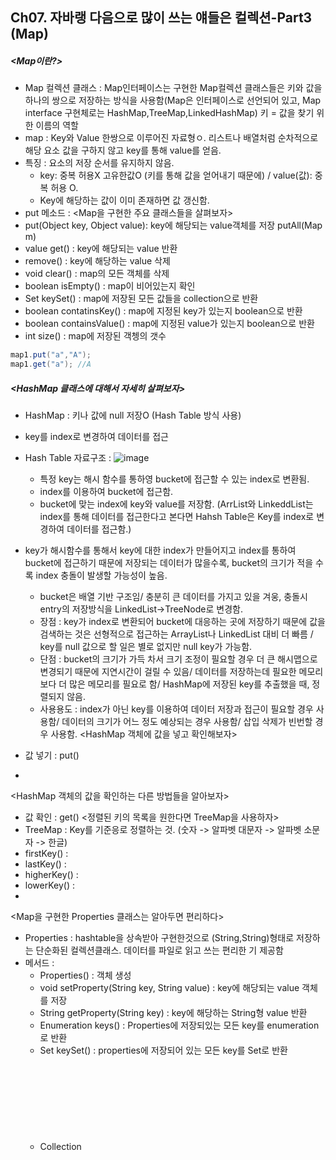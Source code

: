 ## Ch07. 자바랭 다음으로 많이 쓰는 얘들은 컬렉션-Part3 (Map)
##### <Map이란?> <br>
- Map 컬렉션 클래스 : Map인터페이스는 구현한 Map컬렉션 클래스들은 키와 값을 하나의 쌍으로 저장하는 방식을 사용함(Map은 인터페이스로 선언되어 있고, Map interface 구현체로는 HashMap,TreeMap,LinkedHashMap)
  키 = 값을 찾기 위한 이름의 역할
- map : Key와 Value 한쌍으로 이루어진 자료형ㅇ. 리스트나 배열처럼 순차적으로 해당 요소 값을 구하지 않고 key를 통해 value를 얻음.
- 특징 : 요소의 저장 순서를 유지하지 않음.
  + key: 중복 허용X 고유한값O (키를 통해 값을 얻어내기 때문에) / value(값): 중복 허용 O.
  + Key에 해당하는 값이 이미 존재하면 값 갱신함.
- put 메소드 : 
<Map을 구현한 주요 클래스들을 살펴보자> <br>
- put(Object key, Object value): key에 해당되는 value객체를 저장
  putAll(Map m)  <br>
- value get() : key에 해당되는 value 반환 
- remove() : key에 해당하는 value 삭제
- void clear() : map의 모든 객체를 삭제
- boolean isEmpty() : map이 비어있는지 확인
- Set keySet() : map에 저장된 모든 값들을 collection으로 반환
- boolean contatinsKey() : map에 지정된 key가 있는지 boolean으로 반환
- boolean containsValue() : map에 지정된 value가 있는지 boolean으로 반환
- int size() : map에 저장된 객쳉의 갯수
```java
map1.put("a","A");
map1.get("a"); //A
```
##### <HashMap 클래스에 대해서 자세히 살펴보자> <br>
- HashMap :  키나 값에 null 저장O (Hash Table 방식 사용)
- key를 index로 변경하여 데이터를 접근
- Hash Table 자료구조 :
![image](https://github.com/hyezg/java-study/assets/112006114/50480992-cc50-433d-85ac-09d4fb704bac)
  + 특정 key는 해시 함수를 통하영 bucket에 접근할 수 있는 index로 변환됨.
  + index를 이용하여 bucket에 접근함.
  + bucket에 맞는 index에 key와 value를 저장함.
(ArrList와 LinkeddList는 index를 통해 데이터를 접근한다고 본다면 Hahsh Table은 Key를 index로 변경하여 데이터를 접근함.)
- key가 해시함수를 통해서 key에 대한 index가 만들어지고 index를 통하여 bucket에 접근하기 때문에 저장되는 데이터가 많을수록, bucket의 크기가 적을 수록 index 충돌이 발생할 가능성이 높음.

  - bucket은 배열 기반 구조임/ 충분히 큰 데이터를 가지고 있을 겨웅, 충돌시 entry의 저장방식을 LinkedList->TreeNode로 변경함.
  - 장점 : key가 index로 변환되어 bucket에 대응하는 곳에 저장하기 때문에 값을 검색하는 것은 선형적으로 접근하는 ArrayList나 LinkedList 대비 더 빠름 / key를 null 값으로 할 일은 별로 없지만 null key가 가능함.
  - 단점 : bucket의 크기가 가득 차서 크기 조정이 필요할 경우 더 큰 해시맵으로 변경되기 때문에 지연시간이 걸릴 수 있음/ 데이터를 저장하는데 필요한 메모리보다 더 많은 메모리를 필요로 함/ HashMap에 저장된 key를 추출했을 때, 정렬되지 않음.
  - 사용용도 : index가 아닌 key를 이용하여 데이터 저장과 접근이 필요할 경우 사용함/ 데이터의 크기가 어느 정도 예상되는 경우 사용함/ 삽입 삭제가 빈번할 경우 사용함.
<HashMap 객체에 값을 넣고 확인해보자> <br>
- 값 넣기 : put()
- 
<HashMap 객체의 값을 확인하는 다른 방법들을 알아보자> <br>
- 값 확인 : get()
<정렬된 키의 목록을 원한다면 TreeMap을 사용하자> <br>
- TreeMap : Key를 기준응로 정렬하는 것. (숫자 -> 알파벳 대문자 -> 알파벳 소문자 -> 한글)
- firstKey() :
- lastKey() :
- higherKey() :
- lowerKey() :
- 
<Map을 구현한 Properties 클래스는 알아두면 편리하다> <br>
- Properties : hashtable을 상속받아 구현한것으로 (String,String)형태로 저장하는 단순화된 컬렉션클래스. 데이터를 파일로 읽고 쓰는 편리한 기 제공함
- 메서드 :
  + Properties() : 객체 생성
  + void setProperty(String key, String value) : key에 해당되는 value 객체를 저장
  + String getProperty(String key) : key에 해당하는 String형 value 반환
  + Enumeration<Object> keys() : Properties에 저장되있는 모든 key를 enumeration<object>로 반환
  + Set<Object> keySet() : properties에 저장되어 있는 모든 key를 Set<Object>로 반환
  + Collection<Object> values() : properties에 저장되어 있는 모든 value를 Collection<Object>로 반환
 + boolean replace(key, oldValue) : key에 해당하는 value값인 olValue를 newValue로 변환 해당하는 key객체가 있으면 true, 없으면 false
<자바의 자료구조를 정리해보자>


## Ch08. 그 다음으로 많이 쓰는 얘들은 자바 유틸
<java.lang 다음으로 많이 사ㅛ되는 java.util 패키지> <br>
- List,Map,Set,Collection 등 클래스들 있음
- Collection framework : 자료구조 클래스들
- interface collection interface 중복O,순서 기억 못함
- add() : 자료 추가해줌
- iterator(): 자료 하나씩 꺼내기위한 메소드
- size() : 저장된 자료의 수 반환하는 메소드
  
- Set : collection interface를 상속받는 클래스. 중복X,순서X
- list : 중복O,순서O 저장공간이 필요에 따라 자유롭게 변경
- Map : key value가지는 자료구조, key는 중복X,순서X

  
<날짜를 처리하기 위한 Date와 Calender> <br>
- Calndar : 기존 date클래스는 지역화를 지원안함. (지역화 : 국가별로 현재 날짜와 시간을 다를 수 있고 부분 지원하는 것)

<컬렉션 객체들의 도우미 Collections> <br>
- Collection list,set,collection,map 자료구조 포함함
- collection 인터페이스 : collection 프레임워크에서 가장 기존이 되는 인터페이스
  - 중복O,자료 저장 순서 기억X,
  - iterator를 활용해 찾아냄 
  - iterator interface :
    + hashNext() : boolean 반
    + next() : Object
  + - 대표메서드 : add(),size(),iterator()
- 
<배열을 쉽게 처리해주는 Arrays> <br>

<임의의 값을 생성하기 위한 Random> <br>
- Random 클래스 사용
```java
import java.util.Random;
Ranodm r = new Random();
// Random random1 = new Random(4) //seed 지정해서 생성
int value = r.nextInt(10);
//int randomValueWithRange = random.nextInt(max - min) + min; // 난수 범위 지정하는 법
```
- nextInt(int i) : 0부터 i까지 랜덤한 숫자 리턴함
- nextInt() : int 타입의 최소~최대범위 안에서 랜덤한 숫자 리턴함
- nextBoolean() : boolean타입의 true,false 랜덤한 값 리턴함
- 특징 : 유사 난수가 생서될 수 있
<문자열을 자르기 위한 String Tokenzior> <br>

<java.math 패키지의 BigDecimal 클래스를 활용하자> <br>
